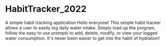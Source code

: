 # HabitTracker_2022
A simple habit tracking application
Hello everyone! This simple habit tracker allows a user to easily log daily water intake. 
Simply load up the program, follow the easy to use prompts to add, delete, modify, or view your logged water consumption. 
It's never been easier to get into the habit of hydration! 
